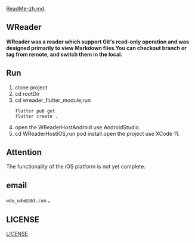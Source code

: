 [ReadMe-zh.md](ReadMe-zh.md). 

## WReader  
**WReader was a reader which support Git's read-only operation and was designed primarily to view Markdown files.You can checkout branch or tag from remote, and switch them in the local.**  

## Run
1. clone project
2. cd rootDir
3. cd wreader_flutter_module,run  
    ```
    flutter pub get
    flutter create .
    ```
4. open the WReaderHostAndroid use AndroidStudio.
5. cd WReaderHostiOS,run pod install.open the project use XCode 11.  

## Attention  

The functionality of the iOS platform is not yet complete.

## email  

`wdu_udw@163.com` 。

## LICENSE

[LICENSE](LICENSE)